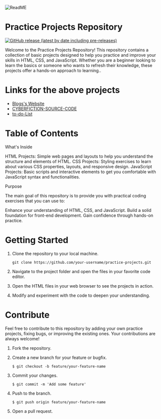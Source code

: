                            
![ ReadME](https://socialify.git.ci/CodeKushagraEXE/Personal-Portfolio-Project-/image?description=1&descriptionEditable=Welcome%20to%20the%20Practice%20Projects%20Repository!%20This%20repository%20contains%20a%20collection%20of%20basic%20projects%20designed%20to%20help%20you%20practice%20and%20improve%20your%20skills%20in%20HTML%2C%20CSS%2C%20and%20JavaScript.%20Whether%20you%20are%20a%20beginner%20looking%20to%20learn%20the%20basics%20or%20someone%20who%20wants%20to%20refresh%20their%20knowledge%2C%20these%20projects%20offer%20a%20hands-on%20approach%20to%20learning.&font=KoHo&language=1&name=1&owner=1&pattern=Diagonal%20Stripes&stargazers=1&theme=Auto)
 
# Practice Projects Repository

[![GitHub release (latest by date including pre-releases)](https://img.shields.io/github/v/release/navendu-pottekkat/awesome-readme?include_prereleases)](https://img.shields.io/github/v/release/navendu-pottekkat/awesome-readme?include_prereleases)

Welcome to the Practice Projects Repository! This repository contains a collection of basic projects designed to help you practice and improve your skills in HTML, CSS, and JavaScript. Whether you are a beginner looking to learn the basics or someone who wants to refresh their knowledge, these projects offer a hands-on approach to learning..


<h1>Links for the above projects</h1>
<ul>
<li><a href="https://gym-fitness-blogs.netlify.app/"> Blogs's Website </a></li>
<li><a href="https://3d-illustration.netlify.app/"> CYBERFICTION-SOURCE-CODE </a></li>
<li><a href=https://to-do-list-ksr.netlify.app/> to-do-List </a></li>
</ul>


# Table of Contents

What's Inside

HTML Projects: Simple web pages and layouts to help you understand the structure and elements of HTML.
CSS Projects: Styling exercises to learn about various CSS properties, layouts, and responsive design.
JavaScript Projects: Basic scripts and interactive elements to get you comfortable with JavaScript syntax and functionalities.

Purpose

The main goal of this repository is to provide you with practical coding exercises that you can use to:

Enhance your understanding of HTML, CSS, and JavaScript.
Build a solid foundation for front-end development.
Gain confidence through hands-on practice.

# Getting Started

1. Clone the repository to your local machine.

       git clone https://github.com/your-username/practice-projects.git
    
2. Navigate to the project folder and open the files in your favorite code editor.

3. Open the HTML files in your web browser to see the projects in action.

4. Modify and experiment with the code to deepen your understanding. 

# Contribute


Feel free to contribute to this repository by adding your own practice projects, fixing bugs, or improving the existing ones. Your contributions are always welcome!

1. Fork the repository.

2. Create a new branch for your feature or bugfix.

       $ git checkout -b feature/your-feature-name

3. Commit your changes.

       $ git commit -m 'Add some feature'

4. Push to the branch.

       $ git push origin feature/your-feature-name

5. Open a pull request.




